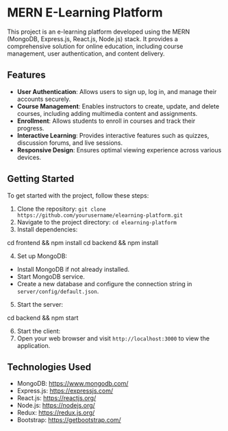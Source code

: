 # MERN E-Learning Platform

This project is an e-learning platform developed using the MERN (MongoDB, Express.js, React.js, Node.js) stack. It provides a comprehensive solution for online education, including course management, user authentication, and content delivery.

## Features

- **User Authentication**: Allows users to sign up, log in, and manage their accounts securely.
- **Course Management**: Enables instructors to create, update, and delete courses, including adding multimedia content and assignments.
- **Enrollment**: Allows students to enroll in courses and track their progress.
- **Interactive Learning**: Provides interactive features such as quizzes, discussion forums, and live sessions.
- **Responsive Design**: Ensures optimal viewing experience across various devices.

## Getting Started

To get started with the project, follow these steps:

1. Clone the repository: `git clone https://github.com/yourusername/elearning-platform.git`
2. Navigate to the project directory: `cd elearning-platform`
3. Install dependencies:


cd frontend && npm install
cd backend && npm install

4. Set up MongoDB:
- Install MongoDB if not already installed.
- Start MongoDB service.
- Create a new database and configure the connection string in `server/config/default.json`.
5. Start the server:

cd backend && npm start

6. Start the client:
7. Open your web browser and visit `http://localhost:3000` to view the application.


## Technologies Used

- MongoDB: https://www.mongodb.com/
- Express.js: https://expressjs.com/
- React.js: https://reactjs.org/
- Node.js: https://nodejs.org/
- Redux: https://redux.js.org/
- Bootstrap: https://getbootstrap.com/
